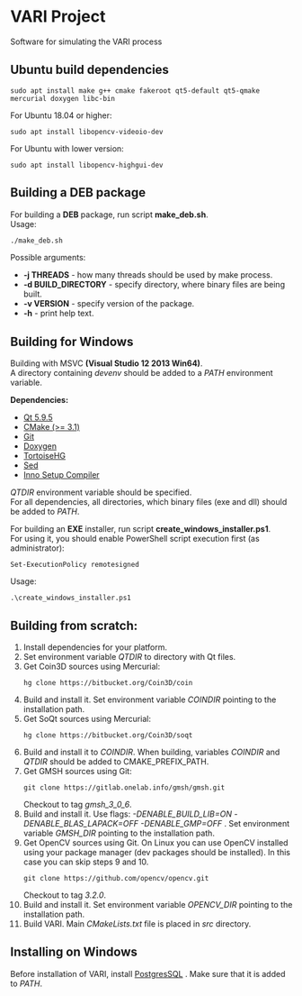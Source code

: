 # VARI Project
Software for simulating the VARI process

## Ubuntu build dependencies
```
sudo apt install make g++ cmake fakeroot qt5-default qt5-qmake mercurial doxygen libc-bin  
```
For Ubuntu 18.04 or higher:  
```
sudo apt install libopencv-videoio-dev  
```
For Ubuntu with lower version:  
```
sudo apt install libopencv-highgui-dev  
```

## Building a DEB package
For building a **DEB** package, run script **make_deb.sh**.  
Usage:  
```bash
./make_deb.sh
```
Possible arguments:  
- **\-j THREADS** \- how many threads should be used by make process.  
- **\-d BUILD_DIRECTORY** \- specify directory, where binary files are being built.  
- **\-v VERSION**  \- specify version of the package.  
- **\-h** \- print help text.  
  

## Building for Windows
Building with MSVC **(Visual Studio 12 2013 Win64)**.  
A directory containing *devenv* should be added to a *PATH* environment variable.  
  
**Dependencies:**  
- [Qt 5.9.5](https://download.qt.io/official_releases/qt/5.9/5.9.5/)  
- [CMake (>= 3.1)](https://cmake.org/download/)  
- [Git](https://git-scm.com/download/win)  
- [Doxygen](http://doxygen.nl/files/doxygen-1.8.15-setup.exe)  
- [TortoiseHG](https://tortoisehg.bitbucket.io/download/index.html)  
- [Sed](http://sourceforge.net/projects/gnuwin32/files//sed/4.2.1/sed-4.2.1-setup.exe/download)  
- [Inno Setup Compiler](http://www.jrsoftware.org/isdl.php)  
  
*QTDIR* environment variable should be specified.  
For all dependencies, all directories, which binary files (exe and dll) should be added to *PATH*.  
  
For building an **EXE** installer, run script **create_windows_installer.ps1**.  
For using it, you should enable PowerShell script execution first (as administrator):  
```
Set-ExecutionPolicy remotesigned
```  
Usage:  
```
.\create_windows_installer.ps1
```

## Building from scratch:
1. Install dependencies for your platform.  
2. Set environment variable *QTDIR* to directory with Qt files.  
3. Get Coin3D sources using Mercurial:  
    ```
    hg clone https://bitbucket.org/Coin3D/coin
    ```  
4. Build and install it. Set environment variable *COINDIR* pointing to the installation path.  
5. Get SoQt sources using Mercurial:  
    ```
    hg clone https://bitbucket.org/Coin3D/soqt
    ```
6. Build and install it to *COINDIR*. When building, variables *COINDIR* and *QTDIR* should be added to CMAKE\_PREFIX\_PATH.  
7. Get GMSH sources using Git:
    ```
    git clone https://gitlab.onelab.info/gmsh/gmsh.git
    ```  
    Checkout to tag *gmsh_3_0_6*.  
8. Build and install it. Use flags: *-DENABLE_BUILD_LIB=ON -DENABLE_BLAS_LAPACK=OFF -DENABLE_GMP=OFF* . Set environment variable *GMSH_DIR* pointing to the installation path.  
9. Get OpenCV sources using Git. On Linux you can use OpenCV installed using your package manager (dev packages should be installed). In this case you can skip steps 9 and 10.
    ```
    git clone https://github.com/opencv/opencv.git
    ```  
    Checkout to tag *3.2.0*.  
10. Build and install it. Set environment variable *OPENCV_DIR* pointing to the installation path.  
11. Build VARI. Main *CMakeLists.txt* file is placed in *src* directory.  

## Installing on Windows
Before installation of VARI, install [PostgresSQL](https://www.openscg.com/bigsql/postgresql/installers.jsp/) . Make sure that it is added to *PATH*.

